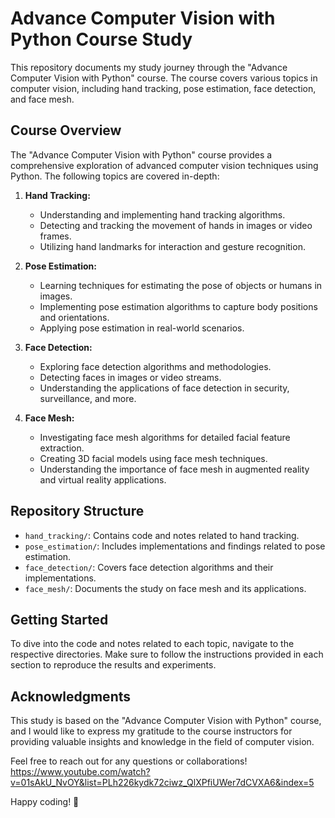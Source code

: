 # Advance Computer Vision with Python Course Study

This repository documents my study journey through the "Advance Computer Vision with Python" course. The course covers various topics in computer vision, including hand tracking, pose estimation, face detection, and face mesh.

## Course Overview

The "Advance Computer Vision with Python" course provides a comprehensive exploration of advanced computer vision techniques using Python. The following topics are covered in-depth:

1. **Hand Tracking:**
   - Understanding and implementing hand tracking algorithms.
   - Detecting and tracking the movement of hands in images or video frames.
   - Utilizing hand landmarks for interaction and gesture recognition.

2. **Pose Estimation:**
   - Learning techniques for estimating the pose of objects or humans in images.
   - Implementing pose estimation algorithms to capture body positions and orientations.
   - Applying pose estimation in real-world scenarios.

3. **Face Detection:**
   - Exploring face detection algorithms and methodologies.
   - Detecting faces in images or video streams.
   - Understanding the applications of face detection in security, surveillance, and more.

4. **Face Mesh:**
   - Investigating face mesh algorithms for detailed facial feature extraction.
   - Creating 3D facial models using face mesh techniques.
   - Understanding the importance of face mesh in augmented reality and virtual reality applications.

## Repository Structure

- `hand_tracking/`: Contains code and notes related to hand tracking.
- `pose_estimation/`: Includes implementations and findings related to pose estimation.
- `face_detection/`: Covers face detection algorithms and their implementations.
- `face_mesh/`: Documents the study on face mesh and its applications.

## Getting Started

To dive into the code and notes related to each topic, navigate to the respective directories. Make sure to follow the instructions provided in each section to reproduce the results and experiments.

## Acknowledgments

This study is based on the "Advance Computer Vision with Python" course, and I would like to express my gratitude to the course instructors for providing valuable insights and knowledge in the field of computer vision.

Feel free to reach out for any questions or collaborations!
https://www.youtube.com/watch?v=01sAkU_NvOY&list=PLh226kydk72ciwz_QlXPfiUWer7dCVXA6&index=5

Happy coding! 🚀

